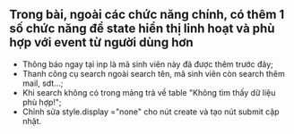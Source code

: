 ## Trong bài, ngoài các chức năng chính, có thêm 1 số chức năng để state hiển thị linh hoạt và phù hợp với event từ người dùng hơn
+ Thông báo ngay tại inp là mã sinh viên này đã được thêm trước đây;
+ Thanh công cụ search ngoài search tên, mã sinh viên còn search thêm mail, sdt...;
+ Khi search không có trong mảng trả về table "Không tìm thấy dữ liệu phù hợp!";
+ Chỉnh sửa style.display ="none" cho nút create và tạo nút submit cập nhật.
